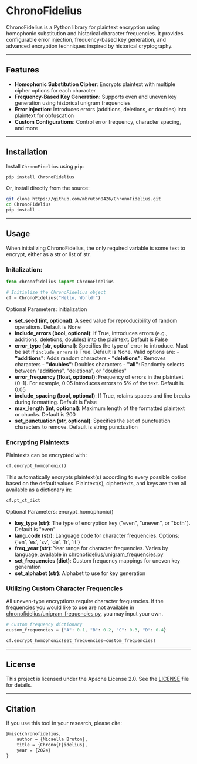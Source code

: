 # ChronoFidelius

ChronoFidelius is a Python library for plaintext encryption using homophonic substitution and historical character frequencies. It provides configurable error injection, frequency-based key generation, and advanced encryption techniques inspired by historical cryptography.

---

## Features
- **Homophonic Substitution Cipher**: Encrypts plaintext with multiple cipher options for each character
- **Frequency-Based Key Generation**: Supports even and uneven key generation using historical unigram frequencies
- **Error Injection**: Introduces errors (additions, deletions, or doubles) into plaintext for obfuscation
- **Custom Configurations**: Control error frequency, character spacing, and more

---

## Installation

Install `ChronoFidelius` using `pip`:

```bash
pip install ChronoFidelius
```

Or, install directly from the source:

```bash
git clone https://github.com/mbruton0426/ChronoFidelius.git
cd ChronoFidelius
pip install .
```

---

## Usage

When initializing ChronoFidelius, the only required variable is some text to encrypt, either as a str or list of str.

### Initalization:
```python
from chronofidelius import ChronoFidelius

# Initialize the ChronoFidelius object
cf = ChronoFidelius("Hello, World!")
```

Optional Parameters: initialization
- **set_seed (int, optional)**: A seed value for reproducibility of random operations. Default is None
- **include_errors (bool, optional)**: If True, introduces errors (e.g., additions, deletions, doubles) into the plaintext. Default is False
- **error_type (str, optional)**: Specifies the type of error to introduce. Must be set if `include_errors` is True. Default is None. Valid options are:
        - **"additions"**: Adds random characters
        - **"deletions"**: Removes characters
        - **"doubles"**: Doubles characters
        - **"all"**: Randomly selects between "additions", "deletions", or "doubles"
- **error_frequency (float, optional)**: Frequency of errors in the plaintext (0–1). For example, 0.05 introduces errors to 5% of the text. Default is 0.05
- **include_spacing (bool, optional)**: If True, retains spaces and line breaks during formatting. Default is False
- **max_length (int, optional)**: Maximum length of the formatted plaintext or chunks. Default is 200
- **set_punctuation (str, optional)**: Specifies the set of punctuation characters to remove. Default is string.punctuation

### Encrypting Plaintexts
Plaintexts can be encrypted with: 
```python
cf.encrypt_homophonic()
```
This automatically encrypts plaintext(s) according to every possible option based on the default values. Plaintext(s), ciphertexts, and keys are then all available as a dictionary in:

```python
cf.pt_ct_dict
```
Optional Parameters: encrypt_homophonic()
- **key_type (str)**: The type of encryption key ("even", "uneven", or "both"). Default is "even"
- **lang_code (str)**: Language code for character frequencies. Options: {'en', 'es', 'sv', 'de', 'fr', 'it'}
- **freq_year (str)**: Year range for character frequencies. Varies by language, available in [chronofidelius/unigram_frequencies.py](chronofidelius/unigram_frequencies.py)
- **set_frequencies (dict)**: Custom frequency mappings for uneven key generation
- **set_alphabet (str)**: Alphabet to use for key generation


### Utilizing Custom Character Frequencies
All uneven-type encryptions require character frequencies. If the frequencies you would like to use are not available in [chronofidelius/unigram_frequencies.py](chronofidelius/unigram_frequencies.py), you may input your own.
```python
# Custom frequency dictionary
custom_frequencies = {"A": 0.1, "B": 0.2, "C": 0.3, "D": 0.4}

cf.encrypt_homophonic(set_frequencies=custom_frequencies)
```
---

## License

This project is licensed under the Apache License 2.0. See the [LICENSE](LICENSE) file for details.

---

## Citation

If you use this tool in your research, please cite:

```latex
@misc{chronofidelius,
    author = {Micaella Bruton},
    title = {Chrono{F}idelius},
    year = {2024}
}
```
